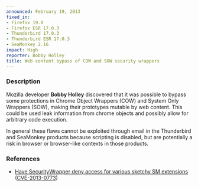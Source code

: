 ```yaml
---
announced: February 19, 2013
fixed_in:
- Firefox 19.0
- Firefox ESR 17.0.3
- Thunderbird 17.0.3
- Thunderbird ESR 17.0.3
- SeaMonkey 2.16
impact: High
reporter: Bobby Holley
title: Web content bypass of COW and SOW security wrappers
---
```


<h3>Description</h3>

<p>Mozilla developer <strong>Bobby Holley</strong> discovered that it was
possible to bypass some protections in Chrome Object Wrappers (COW) and System
Only Wrappers (SOW), making their prototypes mutable by web content. This could
be used leak information from chrome objects and possibly allow for arbitrary
code execution.
</p>

<p class="note">In general these flaws cannot be exploited through email in the
Thunderbird and SeaMonkey products because scripting is disabled, but are
potentially a risk in browser or browser-like contexts in those products.</p>


<h3>References</h3>

<ul>
  <li><a href="https://bugzilla.mozilla.org/show_bug.cgi?id=809652">
      Have SecurityWrapper deny access for various sketchy SM extensions</a> (<a href="http://cve.mitre.org/cgi-bin/cvename.cgi?name=CVE-2013-0773" class="ex-ref">CVE-2013-0773</a>)</li>
</ul>



